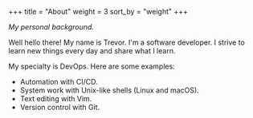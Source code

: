 +++
title = "About"
weight = 3
sort_by = "weight"
+++

_My personal background._

Well hello there! My name is Trevor. I'm a software developer. I strive to learn new things every day and share what I learn.

My specialty is DevOps. Here are some examples:

- Automation with CI/CD.
- System work with Unix-like shells (Linux and macOS).
- Text editing with Vim.
- Version control with Git.
